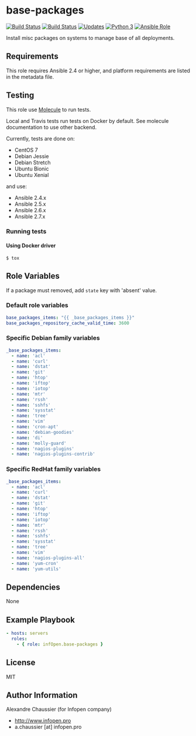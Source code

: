 # base-packages

[![Build Status](https://img.shields.io/travis/infOpen/ansible-role-base-packages/master.svg?label=travis_master)](https://travis-ci.org/infOpen/ansible-role-base-packages)
[![Build Status](https://img.shields.io/travis/infOpen/ansible-role-base-packages/develop.svg?label=travis_develop)](https://travis-ci.org/infOpen/ansible-role-base-packages)
[![Updates](https://pyup.io/repos/github/infOpen/ansible-role-base-packages/shield.svg)](https://pyup.io/repos/github/infOpen/ansible-role-base-packages/)
[![Python 3](https://pyup.io/repos/github/infOpen/ansible-role-base-packages/python-3-shield.svg)](https://pyup.io/repos/github/infOpen/ansible-role-base-packages/)
[![Ansible Role](https://img.shields.io/ansible/role/12448.svg)](https://galaxy.ansible.com/infOpen/base-packages/)

Install misc packages on systems to manage base of all deployments.

## Requirements

This role requires Ansible 2.4 or higher,
and platform requirements are listed in the metadata file.

## Testing

This role use [Molecule](https://github.com/metacloud/molecule/) to run tests.

Local and Travis tests run tests on Docker by default.
See molecule documentation to use other backend.

Currently, tests are done on:
- CentOS 7
- Debian Jessie
- Debian Stretch
- Ubuntu Bionic
- Ubuntu Xenial

and use:
- Ansible 2.4.x
- Ansible 2.5.x
- Ansible 2.6.x
- Ansible 2.7.x

### Running tests

#### Using Docker driver

```
$ tox
```

## Role Variables

If a package must removed, add `state` key with 'absent' value.

### Default role variables

```yaml
base_packages_items: "{{ _base_packages_items }}"
base_packages_repository_cache_valid_time: 3600
```

### Specific Debian family variables

```yaml
_base_packages_items:
  - name: 'acl'
  - name: 'curl'
  - name: 'dstat'
  - name: 'git'
  - name: 'htop'
  - name: 'iftop'
  - name: 'iotop'
  - name: 'mtr'
  - name: 'rssh'
  - name: 'sshfs'
  - name: 'sysstat'
  - name: 'tree'
  - name: 'vim'
  - name: 'cron-apt'
  - name: 'debian-goodies'
  - name: 'di'
  - name: 'molly-guard'
  - name: 'nagios-plugins'
  - name: 'nagios-plugins-contrib'
```

### Specific RedHat family variables

```yaml
_base_packages_items:
  - name: 'acl'
  - name: 'curl'
  - name: 'dstat'
  - name: 'git'
  - name: 'htop'
  - name: 'iftop'
  - name: 'iotop'
  - name: 'mtr'
  - name: 'rssh'
  - name: 'sshfs'
  - name: 'sysstat'
  - name: 'tree'
  - name: 'vim'
  - name: 'nagios-plugins-all'
  - name: 'yum-cron'
  - name: 'yum-utils'
```

## Dependencies

None

## Example Playbook

``` yaml
- hosts: servers
  roles:
    - { role: infOpen.base-packages }
```

## License

MIT

## Author Information

Alexandre Chaussier (for Infopen company)
- http://www.infopen.pro
- a.chaussier [at] infopen.pro
